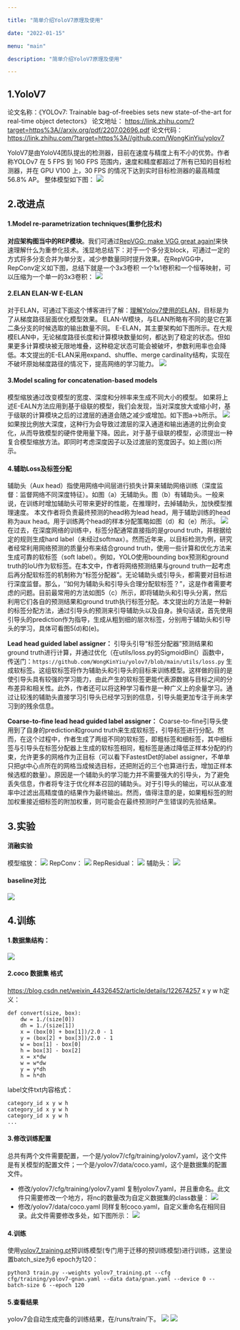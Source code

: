 ```yaml
---

title: "简单介绍YoloV7原理及使用"

date: "2022-01-15"

menu: "main"

description: "简单介绍YoloV7原理及使用"

---
```


## 1.YoloV7
论文名称：《YOLOv7: Trainable bag-of-freebies sets new state-of-the-art for real-time object detectors》
论文地址： https://link.zhihu.com/?target=https%3A//arxiv.org/pdf/2207.02696.pdf
论文代码： https://link.zhihu.com/?target=https%3A//github.com/WongKinYiu/yolov7

YoloV7是由YoloV4团队提出的检测器，目前在速度与精度上有不小的优势。作者称YOLOv7 在 5 FPS 到 160 FPS 范围内，速度和精度都超过了所有已知的目标检测器，并在 GPU V100 上，30 FPS 的情况下达到实时目标检测器的最高精度 56.8% AP。
整体模型如下图：
![](/images/yolov7-1.png)

## 2.改进点
#### 1.Model re-parametrization techniques(重参化技术)
**对应架构图当中的REP模块**。我们可通过[RepVGG: make VGG great again!](https://zhuanlan.zhihu.com/p/344324470)来快速理解什么为重参化技术。浅显地总结下：对于一个多分支block，可通过一定的方式将多分支合并为单分支，减少参数量同时提升效果。在RepVGG中，RepConv定义如下图，总结下就是一个3x3卷积 一个1x1卷积和一个恒等映射，可以压缩为一个单一的3x3卷积：
![](/images/yolov7-2.png)

#### 2.ELAN ELAN-W E-ELAN
对于ELAN，可通过下面这个博客进行了解：[理解Yolov7使用的ELAN](https://zhuanlan.zhihu.com/p/598642990)，目标是为了从梯度路径层面优化模型效果。 
ELAN-W模块，与ELAN所略有不同的是它在第二条分支的时候选取的输出数量不同。 
E-ELAN，其主要架构如下图所示。在大规模ELAN中，无论梯度路径长度和计算模块数量如何，都达到了稳定的状态。但如果更多计算模块被无限地堆叠，这种稳定状态可能会被破坏，参数利用率也会降低。本文提出的E-ELAN采用expand、shuffle、merge cardinality结构，实现在不破坏原始梯度路径的情况下，提高网络的学习能力。
![](/images/yolov7-3.png)

#### 3.Model scaling for concatenation-based models
模型缩放通过改变模型的宽度、深度和分辨率来生成不同大小的模型。
如果将上述E-EALN方法应用到基于级联的模型，我们会发现，当对深度放大或缩小时，基于级联的计算模块之后的过渡层的通道会随之减少或增加。如下图a->b所示。
![](/images/yolov7-4.png)
如果按比例放大深度，这种行为会导致过渡层的深入通道和输出通道的比例会变化，从而导致模型的硬件使用量下降。因此，对于基于级联的模型，必须提出一种复合模型缩放方法。即同时考虑深度因子以及过渡层的宽度因子。如上图(c)所示。

#### 4.辅助Loss及标签分配
辅助头（Aux head）指使用网络中间层进行损失计算来辅助网络训练（深度监督：监督网络不同深度特征）。如图（a）无辅助头。图（b）有辅助头。一般来说，在训练时增加辅助头可带来更好的性能，在推理时，去掉辅助头，加快模型推理速度。
本文作者将负责最终预测的head称为lead head，用于辅助训练的head称为aux head。用于训练两个head的样本分配策略如图（d）和（e）所示。
![](/images/yolov7-5.png)
在过去，在深度网络的训练中，标签分配通常直接指的是ground truth，并根据给定的规则生成hard label（未经过softmax）。然而近年来，以目标检测为例，研究者经常利用网络预测的质量分布来结合ground truth，使用一些计算和优化方法来生成可靠的软标签（soft label）。例如，YOLO使用bounding box预测和ground truth的IoU作为软标签。在本文中，作者将网络预测结果与ground truth一起考虑后再分配软标签的机制称为“标签分配器”。无论辅助头或引导头，都需要对目标进行深度监督。那么，‘’如何为辅助头和引导头合理分配软标签？”，这是作者需要考虑的问题。目前最常用的方法如图5（c）所示，即将辅助头和引导头分离，然后利用它们各自的预测结果和ground truth执行标签分配。本文提出的方法是一种新的标签分配方法，通过引导头的预测来引导辅助头以及自身。换句话说，首先使用引导头的prediction作为指导，生成从粗到细的层次标签，分别用于辅助头和引导头的学习，具体可看图5(d)和(e)。 

**Lead head guided label assigner：** 引导头引导“标签分配器”预测结果和ground truth进行计算，并通过优化（在utils/loss.py的SigmoidBin(）函数中，传送门：`https://github.com/WongKinYiu/yolov7/blob/main/utils/loss.py` 生成软标签。这组软标签将作为辅助头和引导头的目标来训练模型。这样做的目的是使引导头具有较强的学习能力，由此产生的软标签更能代表源数据与目标之间的分布差异和相关性。此外，作者还可以将这种学习看作是一种广义上的余量学习。通过让较浅的辅助头直接学习引导头已经学习到的信息，引导头能更加专注于尚未学习到的残余信息。 

**Coarse-to-fine lead head guided label assigner：** Coarse-to-fine引导头使用到了自身的prediction和ground truth来生成软标签，引导标签进行分配。然而，在这个过程中，作者生成了两组不同的软标签，即粗标签和细标签，其中细标签与引导头在标签分配器上生成的软标签相同，粗标签是通过降低正样本分配的约束，允许更多的网格作为正目标（可以看下FastestDet的label assigner，不单单只把gt中心点所在的网格当成候选目标，还把附近的三个也算进行去，增加正样本候选框的数量）。原因是一个辅助头的学习能力并不需要强大的引导头，为了避免丢失信息，作者将专注于优化样本召回的辅助头。对于引导头的输出，可以从查准率中过滤出高精度值的结果作为最终输出。然而，值得注意的是，如果粗标签的附加权重接近细标签的附加权重，则可能会在最终预测时产生错误的先验结果。


## 3.实验
#### 消融实验
模型缩放：
![](/images/yolov7-6.png)
RepConv：
![](/images/yolov7-7.png)
RepResidual：
![](/images/yolov7-8.png)
辅助头：
![](/images/yolov7-9.png)

#### baseline对比
![](/images/yolov7-10.png)


## 4.训练
#### 1.数据集结构：
![](/images/yolov7-11.png)

#### 2.coco 数据集 格式
https://blog.csdn.net/weixin_44326452/article/details/122674257
x y w h定义：
```
def convert(size, box):
    dw = 1./(size[0])
    dh = 1./(size[1])
    x = (box[0] + box[1])/2.0 - 1
    y = (box[2] + box[3])/2.0 - 1
    w = box[1] - box[0]
    h = box[3] - box[2]
    x = x*dw
    w = w*dw
    y = y*dh
    h = h*dh
```
label文件txt内容格式：
```
category_id x y w h
category_id x y w h
category_id x y w h
...
```

#### 3.修改训练配置
总共有两个文件需要配置，一个是/yolov7/cfg/training/yolov7.yaml，这个文件是有关模型的配置文件；一个是/yolov7/data/coco.yaml，这个是数据集的配置文件。

-   修改/yolov7/cfg/training/yolov7.yaml
复制yolov7.yaml，并且重命名。此文件只需要修改一个地方，将nc的数量改为自定义数据集的class数量：
![](/images/yolov7-12.png)
-   修改/yolov7/data/coco.yaml
同样复制coco.yaml，自定义重命名在相同目录。此文件需要修改多处，如下图所示：
![](/images/yolov7-13.png)
#### 4.训练
使用[yolov7_training.pt](https://github.com/WongKinYiu/yolov7/releases/download/v0.1/yolov7_training.pt)预训练模型(专门用于迁移的预训练模型)进行训练，这里设置batch_size为6 epoch为120：
```
python3 train.py --weights yolov7_training.pt --cfg cfg/training/yolov7-gnan.yaml --data data/gnan.yaml --device 0 --batch-size 6 --epoch 120
```
#### 5.查看结果
yolov7会自动生成完备的训练结果，在/runs/train/下。
![](/images/yolov7-14.png)
![](/images/yolov7-15.png)

